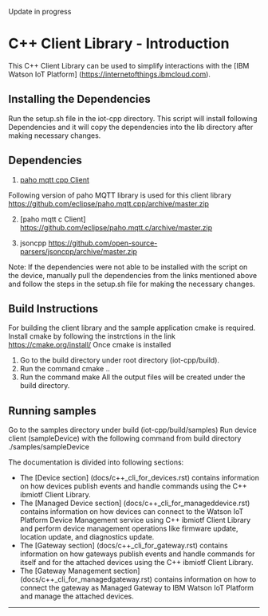 Update in progress

C++ Client Library - Introduction
============================================

This C++ Client Library can be used to simplify interactions with the [IBM Watson IoT Platform] (https://internetofthings.ibmcloud.com). 

Installing the Dependencies
---------------------------
Run the setup.sh file in the iot-cpp directory.
This script will install following Dependencies and it will copy the dependencies into the lib directory after making necessary changes.

Dependencies
------------

1.  [paho mqtt cpp Client]

  [paho mqtt cpp Client]: https://eclipse.org/paho/clients/cpp/
  Following version of paho MQTT library is used for this client library
  https://github.com/eclipse/paho.mqtt.cpp/archive/master.zip
  
2.  [paho mqtt c Client]
  https://github.com/eclipse/paho.mqtt.c/archive/master.zip

3.  jsoncpp
  https://github.com/open-source-parsers/jsoncpp/archive/master.zip

Note:
If the dependencies were not able to be installed with the script on the device, manually pull the dependencies from the links mentioned above and follow the steps in the setup.sh file for making the necessary changes.

Build Instructions 
------------------
For building the client library and the sample application cmake is required.
Install cmake by following the instrctions in the link https://cmake.org/install/
Once cmake is installed 
1. Go to the build directory under root directory (iot-cpp/build).
2. Run the command cmake ..
3. Run the command make
All the output files will be created under the build directory.

Running samples
---------------
Go to the samples directory under build (iot-cpp/build/samples)
Run device client (sampleDevice) with the following command from build directory
./samples/sampleDevice <Path to device configuration file in json format>


The documentation is divided into following sections:  

- The [Device section] (docs/c++_cli_for_devices.rst) contains information on how devices publish events and handle commands using the C++ ibmiotf Client Library. 
- The [Managed Device section] (docs/c++_cli_for_manageddevice.rst) contains information on how devices can connect to the Watson IoT Platform Device Management service using C++ ibmiotf Client Library and perform device management operations like firmware update, location update, and diagnostics update.
- The [Gateway section] (docs/c++_cli_for_gateway.rst) contains information on how gateways publish events and handle commands for itself and for the attached devices using the C++ ibmiotf Client Library. 
- The [Gateway Management section] (docs/c++_cli_for_managedgateway.rst) contains information on how to connect the gateway as Managed Gateway to IBM Watson IoT Platform and manage the attached devices.

----
